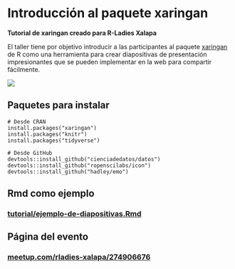 # Introducción al paquete xaringan
**Tutorial de xaringan creado para R-Ladies Xalapa**

El taller tiene por objetivo introducir a las participantes al paquete [xaringan](https://github.com/yihui/xaringan#xaringan) de R como una herramienta para crear diapositivas de presentación impresionantes que se pueden implementar en la web para compartir fácilmente.

![](https://pbs.twimg.com/media/EoGFpy0XUAIW_z0?format=jpg&name=large)

## Paquetes para instalar

```
# Desde CRAN
install.packages("xaringan")
install.packages("knitr")
install.packages("tidyverse")

# Desde GitHub
devtools::install_github("cienciadedatos/datos")
devtools::install_github("ropenscilabs/icon")
devtools::install_githuh("hadley/emo")
```

## Rmd como ejemplo
### [tutorial/ejemplo-de-diapositivas.Rmd](tutorial/ejemplo-de-diapositivas.Rmd)

## Página del evento
### [meetup.com/rladies-xalapa/274906676](https://www.meetup.com/rladies-xalapa/events/274906676/)
